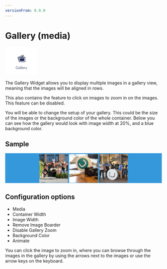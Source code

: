 ```yaml
---
versionFrom: 8.0.0
---
```


# Gallery (media)
![Gallery widget icon](images/The-Gallery-Widget.png)

The Gallery Widget allows you to display multiple images in a gallery view, meaning that the images will be aligned in rows.

This also contains the feature to click on images to zoom in on the images. This feature can be disabled.

You will be able to change the setup of your gallery. This could be the size of the images or the background color of the whole container.
Below you can see how the gallery would look with image width at 20%, and a blue background color.

## Sample

![Example of Gallery with 3 images and the theme color used as background](images/The-Gallery.png)

## Configuration options

- Media
- Container Width
- Image Width
- Remove Image Boarder
- Disable Gallery Zoom
- Background Color
- Animate

You can click the image to zoom in, where you can browse through the images in the gallery by using the arrows next to the images or use the arrow keys on the keyboard.
